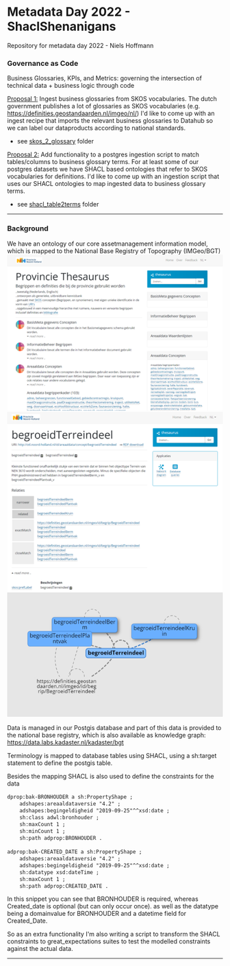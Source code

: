 # Metadata Day 2022 - ShaclShenanigans
Repository for metadata day 2022 - Niels Hoffmann

### Governance as Code

Business Glossaries, KPIs, and Metrics: governing the intersection of technical data + business logic through code

[Proposal 1:](skos_2_glossary)
Ingest business glossaries from SKOS vocabularies. The dutch government publishes a lot of glossaries as SKOS vocabularies (e.g. https://definities.geostandaarden.nl/imgeo/nl/) I'd like to come up with an ingest recipe that imports the relevant business glossaries to Datahub so we can label our dataproducts according to national standards.

- see [skos_2_glossary](skos_2_glossary) folder

[Proposal 2:](shacl_table2terms)
Add functionality to a postgres ingestion script to match tables/columns to business glossary terms. For at least some of our postgres datasets we have SHACL based ontologies that refer to SKOS vocabularies for definitions. I'd like to come up with an ingestion script that uses our SHACL ontologies to map ingested data to business glossary terms.

- see [shacl_table2terms](shacl_table2terms) folder

---

### Background

We have an ontology of our core assetmanagement information model, which is mapped to the National Base Registry of Topography (IMGeo/BGT)
![](images/thesaurus.png)
![](images/concept.PNG)
![](images/concept_graph.PNG)

Data is managed in our Postgis database and part of this data is provided to the national base registry, which is also available as knowledge graph:
https://data.labs.kadaster.nl/kadaster/bgt

Terminology is mapped to database tables using SHACL, using a sh:target statement to define the postgis table.

Besides the mapping SHACL is also used to define the constraints for the data
```
dprop:bak-BRONHOUDER a sh:PropertyShape ;
    adshapes:areaaldataversie "4.2" ;
    adshapes:begingeldigheid "2019-09-25"^^xsd:date ;
    sh:class adwl:bronhouder ;
    sh:maxCount 1 ;
    sh:minCount 1 ;
    sh:path adprop:BRONHOUDER .

adprop:bak-CREATED_DATE a sh:PropertyShape ;
    adshapes:areaaldataversie "4.2" ;
    adshapes:begingeldigheid "2019-09-25"^^xsd:date ;
    sh:datatype xsd:dateTime ;
    sh:maxCount 1 ;
    sh:path adprop:CREATED_DATE .

```
In this snippet you can see that BRONHOUDER is required, whereas Created_date is optional (but can only occur once). as well as the datatype being a domainvalue for BRONHOUDER and a datetime field for Created_Date.

So as an extra functionality I'm also writing a script to transform the SHACL constraints to great_expectations suites to test the modelled constraints against the actual data. 

---

